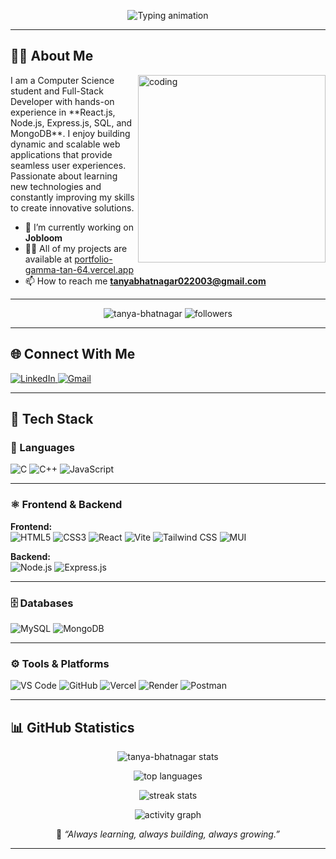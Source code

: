 <p align="center">
  <img src="https://readme-typing-svg.demolab.com?font=Fira+Code&size=28&pause=1000&color=0e75b6&width=435&lines=Hi+%F0%9F%91%8B+I'm+Tanya+Bhatnagar;Full-Stack+Developer" alt="Typing animation" />
</p>


---

## 🧑‍💻 About Me  
<img align="right" alt="coding" width="300" src="https://i.pinimg.com/originals/e7/26/c7/e726c74ac081eed50feee1433d12c998.gif">  

<p align="left" style="font-size:14px;">  
I am a Computer Science student and Full-Stack Developer with hands-on experience in **React.js, Node.js, Express.js, SQL, and MongoDB**.  
I enjoy building dynamic and scalable web applications that provide seamless user experiences.  
Passionate about learning new technologies and constantly improving my skills to create innovative solutions.  
</p>

- 🔭 I’m currently working on **Jobloom**  
- 👨‍💻 All of my projects are available at [portfolio-gamma-tan-64.vercel.app](https://portfolio-gamma-tan-64.vercel.app)  
- 📫 How to reach me **tanyabhatnagar022003@gmail.com**  

---

<p align="center">
  <img src="https://komarev.com/ghpvc/?username=tanya-bhatnagar&label=Profile%20views&color=0e75b6&style=flat" alt="tanya-bhatnagar" />
  <img src="https://img.shields.io/github/followers/tanya-bhatnagar?label=Followers&color=0e75b6&style=flat" alt="followers"/>
</p>


---

## 🌐 Connect With Me  
<p align="left">
  <a href="https://linkedin.com/in/tanya-bhatnagar-763726261" target="blank">
    <img src="https://img.shields.io/badge/LinkedIn-%230077B5.svg?style=for-the-badge&logo=linkedin&logoColor=white" alt="LinkedIn"/>
  </a>
  <a href="mailto:tanyabhatnagar022003@gmail.com" target="blank">
    <img src="https://img.shields.io/badge/Gmail-D14836?style=for-the-badge&logo=gmail&logoColor=white" alt="Gmail"/>
  </a>
</p>

---

## 🧰 Tech Stack  

### 💬 Languages  
![C](https://img.shields.io/badge/C-00599C?style=for-the-badge&logo=c&logoColor=white) ![C++](https://img.shields.io/badge/C++-00599C?style=for-the-badge&logo=cplusplus&logoColor=white) ![JavaScript](https://img.shields.io/badge/JavaScript-F7DF1E?style=for-the-badge&logo=javascript&logoColor=black)

---

### ⚛️ Frontend & Backend  

**Frontend:**  
![HTML5](https://img.shields.io/badge/HTML5-E34F26?style=for-the-badge&logo=html5&logoColor=white) ![CSS3](https://img.shields.io/badge/CSS3-1572B6?style=for-the-badge&logo=css3&logoColor=white) ![React](https://img.shields.io/badge/React-20232A?style=for-the-badge&logo=react&logoColor=61DAFB) ![Vite](https://img.shields.io/badge/Vite-646CFF?style=for-the-badge&logo=vite&logoColor=white) ![Tailwind CSS](https://img.shields.io/badge/Tailwind_CSS-06B6D4?style=for-the-badge&logo=tailwind-css&logoColor=white) ![MUI](https://img.shields.io/badge/MUI-007FFF?style=for-the-badge&logo=mui&logoColor=white)

**Backend:**  
![Node.js](https://img.shields.io/badge/Node.js-339933?style=for-the-badge&logo=node-dot-js&logoColor=white) ![Express.js](https://img.shields.io/badge/Express.js-000000?style=for-the-badge&logo=express&logoColor=white)

---

### 🗄️ Databases  
![MySQL](https://img.shields.io/badge/MySQL-005C84?style=for-the-badge&logo=mysql&logoColor=white) ![MongoDB](https://img.shields.io/badge/MongoDB-4EA94B?style=for-the-badge&logo=mongodb&logoColor=white)

---

### ⚙️ Tools & Platforms  
![VS Code](https://img.shields.io/badge/VS%20Code-0078D4?style=for-the-badge&logo=visual-studio-code&logoColor=white) ![GitHub](https://img.shields.io/badge/GitHub-181717?style=for-the-badge&logo=github&logoColor=white) ![Vercel](https://img.shields.io/badge/Vercel-000000?style=for-the-badge&logo=vercel&logoColor=white) ![Render](https://img.shields.io/badge/Render-EC008C?style=for-the-badge&logo=render&logoColor=white) ![Postman](https://img.shields.io/badge/Postman-FF6C37?style=for-the-badge&logo=postman&logoColor=white)

---

## 📊 GitHub Statistics  

<p align="center">
  <img src="https://github-readme-stats.vercel.app/api?username=tanya-bhatnagar&show_icons=true&theme=tokyonight" alt="tanya-bhatnagar stats" />
</p>

<p align="center">
  <img src="https://github-readme-stats.vercel.app/api/top-langs/?username=tanya-bhatnagar&layout=compact&theme=tokyonight" alt="top languages" />
</p>

<p align="center">
  <img src="https://github-readme-streak-stats.herokuapp.com/?user=tanya-bhatnagar&theme=tokyonight" alt="streak stats" />
</p>

<p align="center">
  <img src="https://github-readme-activity-graph.vercel.app/graph?username=tanya-bhatnagar&theme=tokyo-night" alt="activity graph" />
</p>

<p align="center" style="font-size:14px; margin-top:12px;">
  🚀 <em>“Always learning, always building, always growing.”</em>
</p>

---
